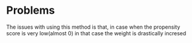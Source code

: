 # Problems

The issues with using this method is that, in case when the propensity score is very low\(almost 0\) in that case the weight is drastically incresed

